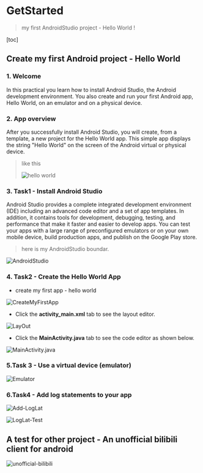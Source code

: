 # GetStarted

> my first AndroidStudio project - Hello World !

[toc]

## Create my first Android project - Hello World

### 1. Welcome

In this practical you learn how to install Android Studio, the Android development environment. You also create and run your first Android app, Hello World, on an emulator and on a physical device.

### 2. App overview

After you successfully install Android Studio, you will create, from a template, a new project for the Hello World app. This simple app displays the string "Hello World" on the screen of the Android virtual or physical device.

> like this
>
> ![hello world](../../assets/Lab2/Emulator.png)

### 3. Task1 - Install Android Studio

Android Studio provides a complete integrated development environment (IDE) including an advanced code editor and a set of app templates. In addition, it contains tools for development, debugging, testing, and performance that make it faster and easier to develop apps. You can test your apps with a large range of preconfigured emulators or on your own mobile device, build production apps, and publish on the Google Play store.

> here is my AndroidStudio boundar.

![AndroidStudio](../../assets/Lab2/AndroidStudio.png)

### 4. Task2 - Create the Hello World App

- create my first app - hello world

![CreateMyFirstApp](../../assets/Lab2/CreateMyFirstApp.png)

- Click the **activity_main.xml** tab to see the layout editor.

![LayOut](../../assets/Lab2/LayOut.png)

- Click the **MainActivity.java** tab to see the code editor as shown below.

![MainActivity.java](../../assets/Lab2/MainActivity.java.png)

### 5.Task 3 -  Use a virtual device (emulator)

![Emulator](../../assets/Lab2/Emulator.png)

### 6.Task4 - Add log statements to your app

![Add-LogLat](../../assets/Lab2/Add-LogLat.png)

![LogLat-Test](../../assets/Lab2/LogLat-Test.png)

## A test for other project - An unofficial bilibili client for android

![unofficial-bilibili](../../assets/Lab2/unofficial-bilibili.png)